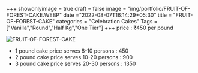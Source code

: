 +++
showonlyimage = true
draft = false
image = "img/portfolio/FRUIT-OF-FOREST-CAKE.WEBP"
date ="2022-08-07T16:14:29+05:30"
title = "FRUIT-OF-FOREST-CAKE"
categories = "Celebration Cakes"
Tags = ["Vanilla","Round","Half Kg","One Tier"]
+++
price : ₹450 per pound
<!--more-->
![FRUIT-OF-FOREST-CAKE](/img/portfolio/FRUIT-OF-FOREST-CAKE.WEBP)
* 1 pound cake price serves 8-10 persons : 450
* 2 pound cake price serves 10-20 persons : 900
* 3 pound cake price serves 20-30 persons : 1350
